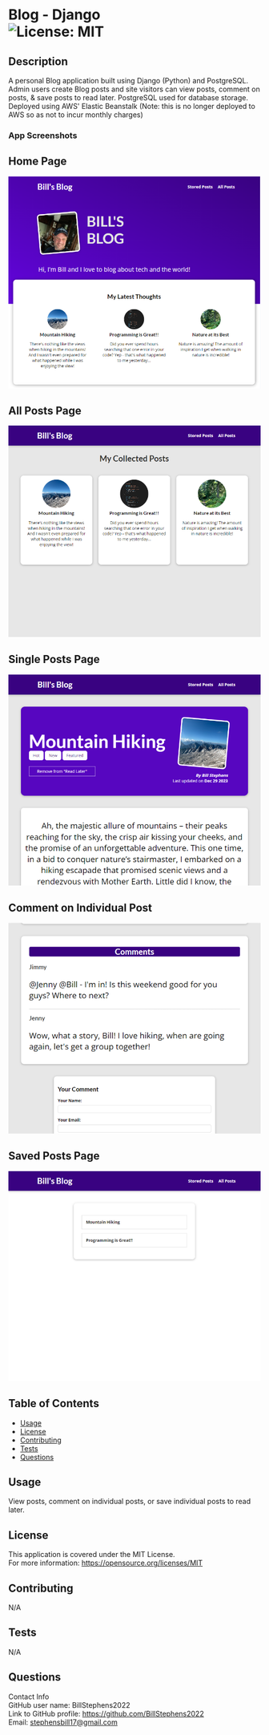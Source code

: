 # Blog - Django<br>![License: MIT](https://img.shields.io/badge/License-MIT-yellow.svg)

  ## Description

  A personal Blog application built using Django (Python) and PostgreSQL. Admin users create Blog posts and site visitors can view posts, comment on posts, & save posts to read later.  PostgreSQL used for database storage. Deployed using AWS' Elastic Beanstalk (Note: this is no longer deployed to AWS so as not to incur monthly charges)

  ### App Screenshots

  ## Home Page

  ![Home Page](./blog/static/blog/images/screenshot1.png)

  ## All Posts Page

  ![All Posts Page](./blog/static/blog/images/screenshot2.png)

  ## Single Posts Page

  ![Single Post Page](./blog/static/blog/images/screenshot3.png)

  
  ## Comment on Individual Post

  ![Comment on Individual Post](./blog/static/blog/images/screenshot4.png)

  ## Saved Posts Page

  ![Saved Posts Page](./blog/static/blog/images/screenshot5.png)
  
  ## Table of Contents
  
  - [Usage](#usage)
  - [License](#license)
  - [Contributing](#contributing)
  - [Tests](#tests)
  - [Questions](#questions)
  
  
  ## Usage
  
  View posts, comment on individual posts, or save individual posts to read later.

  ## License
This application is covered under the MIT License.
<br>For more information: https://opensource.org/licenses/MIT
  
  ## Contributing
  N/A
  
  ## Tests
  N/A

  ## Questions
  Contact Info<br>
  GitHub user name: BillStephens2022<br>
  Link to GitHub profile: https://github.com/BillStephens2022<br>
  Email: stephensbill17@gmail.com